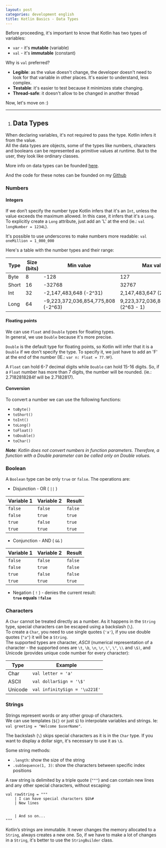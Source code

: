 ```yaml
---
layout: post
categories: development english
title: Kotlin Basics - Data Types
---
```


Before proceeding, it's important to know that Kotlin has two types of variables:

* `var` - it's **mutable** (variable)
* `val` - it's **immutable** (constant)

Why is `val` preferred?

* **Legible**: as the value doesn't change, the developer doesn't need to look for that variable in other places. It's easier to understand, less complex.
* **Testable**: it's easier to test because it minimizes state changing.
* **Thread-safe**: it doesn't allow to be changed in another thread

Now, let's move on :)

---

1. ## Data Types

When declaring variables, it's not required to pass the type. Kotlin infers it from the value.   
All the data types are objects, some of the types like numbers, characters and booleans can be represented as primitive values at runtime. But to the user, they look like ordinary classes.

More info on data types can be founded [here](https://kotlinlang.org/docs/reference/basic-types.html).   

And the code for these notes can be founded on my [Github](https://github.com/alinebone/KotlinBasics)

### Numbers

#### Integers

If we don’t specify the number type Kotlin infers that it's an `Int`, unless the value exceeds the maximum allowed. In this case, it infers that it's a `Long`.   
To explicitly create a `Long` attribute, just add an 'L' at the end (ie.: `val longNumber = 1234L`).   

It's possible to use underscores to make numbers more readable:
`val oneMillion = 1_000_000`

Here's a table with the number types and their range:

| Type | Size (bits) | Min value | Max value |
| --- | --- | --- | --- |
| Byte | 8 | -128 | 127 |
| Short | 16 | -32768 | 32767 |
| Int | 32 | -2,147,483,648 (-2^31) | 2,147,483,647 (2^31 - 1) |
| Long | 64 | -9,223,372,036,854,775,808 (-2^63) | 9,223,372,036,854,775,807 (2^63 - 1) |

#### Floating points

We can use `Float` and `Double` types for floating types.   
In general, we use `Double` because it's more precise.   

`Double` is the default type for floating points, so Kotlin will infer that it is a `Double` if we don't specify the type. 
To specify it, we just have to add an 'F' at the end of the number (IE.: `var n: Float = 77.9F`).   

A `Float` can hold 6-7 decimal digits while `Double` can hold 15-16 digits. So, if a `Float` number has more than 7 digits, the number will be rounded. (ie.: 2.7182818284f will be 2.7182817).

#### Conversion

To convert a number we can use the following functions:

* `toByte()`
* `toShort()`
* `toInt()`
* `toLong()`
* `toFloat()`
* `toDouble()`
* `toChar()`

***Note**: Kotlin does not convert numbers in function parameters. Therefore, a function with a Double parameter can be called only on Double values.*

### Boolean

A `Boolean` type can be only `true` or `false`. The operations are:  

* Disjunction - OR ( `||` )

| Variable 1 | Variable 2 | Result |
| --- | --- | --- |
| `false` | `false` | `false` |
| `false` | `true` | `true` |
| `true` | `false` | `true` |
| `true` | `true` | `true` |

* Conjunction - AND ( `&&` )

| Variable 1 | Variable 2 | Result |
| --- | --- | --- |
| `false` | `false` | `false` |
| `false` | `true` | `false` |
| `true` | `false` | `false` |
| `true` | `true` | `true` |

* Negation ( `!` ) - denies the current result:   
**`true` equals `!false`**

### Characters

A `Char` cannot be treated directly as a number. As it happens in the `String` type, special characters can be escaped using a backslash (`\`).    
To create a `Char`, you need to use single quotes (`'a'`), if you use double quotes (`"a"`) it will be a `String`.   
The supported types are character, *ASCII* (numerical representation of a character - the supported ones are `\t`, `\b`, `\n`, `\r`, `\'`, `\"`, `\\` and `\$)`, and Unicode (provides unique code number for every character):

| Type | Example |
| --- | --- |
| Char | `val letter = 'a'` |
| ASCII | `val dollarSign = '\$'` |
| Unicode | `val infinitySign = '\u221E'` |

### Strings

Strings represent words or any other group of characters.   
We can use templates (`${}` or just `$`) to interpolate variables and strings. Ie: `val greeting = "Welcome $userName"`.   

The backslash (`\`) skips special characters as it is in the `Char` type. If you want to display a dollar sign, it's necessary to use it as `\$`.    

Some string methods:
* `.length`: show the size of the string
* `.subSequence(1, 3)`: show the characters between specific index positions   

A raw string is delimited by a triple quote (`"""`) and can contain new lines and any other special characters, without escaping:
```
val rawString = """
    | I can have special characters $&%#
    | New lines
    
    
    | And so on...
"""
```

Kotlin’s strings are immutable. It never changes the memory allocated to a `String`, always creates a new one.
So, if we have to make a lot of changes in a `String`, it's better to use the `StringBuilder` class.

